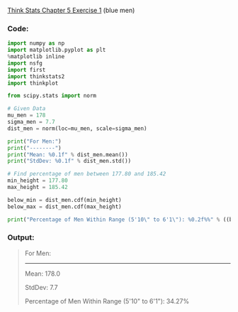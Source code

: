 [Think Stats Chapter 5 Exercise 1](http://greenteapress.com/thinkstats2/html/thinkstats2006.html#toc50) (blue men)

### Code:

```python
import numpy as np
import matplotlib.pyplot as plt
%matplotlib inline
import nsfg
import first
import thinkstats2
import thinkplot

from scipy.stats import norm

# Given Data
mu_men = 178
sigma_men = 7.7
dist_men = norm(loc=mu_men, scale=sigma_men)

print("For Men:")
print("--------")
print("Mean: %0.1f" % dist_men.mean())
print("StdDev: %0.1f" % dist_men.std())

# Find percentage of men between 177.80 and 185.42
min_height = 177.80
max_height = 185.42

below_min = dist_men.cdf(min_height)
below_max = dist_men.cdf(max_height)

print("Percentage of Men Within Range (5'10\" to 6'1\"): %0.2f%%" % ((below_max-below_min)*100))
```

### Output:

> For Men:
> 
> ---
> 
> Mean: 178.0
> 
> StdDev: 7.7
> 
> Percentage of Men Within Range (5'10" to 6'1"): 34.27%